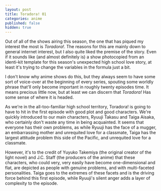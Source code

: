 ```yaml
---
layout: post
title: Toradora! 01
categories: anime
published: false
hidden: true
---
```

Out of all of the shows airing this season, the one that has piqued my interest the most is *Toradora!*. The reasons for this are mainly down to general internet interest, but I also quite liked the premise of the story. Even if it sounds like (and almost definitely is) a show photocopied from an identi-kit template for this season's unexpected high school love story, at least it's trying to change the variables in the formula just a bit.

I don't know why anime shows do this, but they always seem to have some sort of voice-over at the beginning of every series, spouting some worldly phrase that'll only become important in roughly twenty episodes time. It means precious little now, but at least we can discern that *Toradora!* Has some sense of where it is headed.

As we're in the all-too-familiar high school territory, Toradora! is going to have to hit in the first episode with good plot and good characters. We're quickly introduced to our main characters, Ryuuji Takasu and Taiga Aisaka, who certainly don't waste any time in being acquainted. It seems that everyone has their own problems, as while Ryuuji has the face of a mugger, an embarrassing mother and unrequited love for a classmate, Taiga has the largest attitude problem this side of the Pacific, and unrequited love for a classmate.

However, it's to the credit of Yuyuko Takemiya (the original creator of the light novel) and J.C. Staff (the producers of the anime) that these characters, who could very, very easily have become one-dimensional and flat, are depicted as people with genuine problems, and with multi-faceted personalities. Taiga goes to the extremes of these facets and is the driving force behind this first episode, while Ryuuji's silent anger adds a layer of complexity to the episode.
